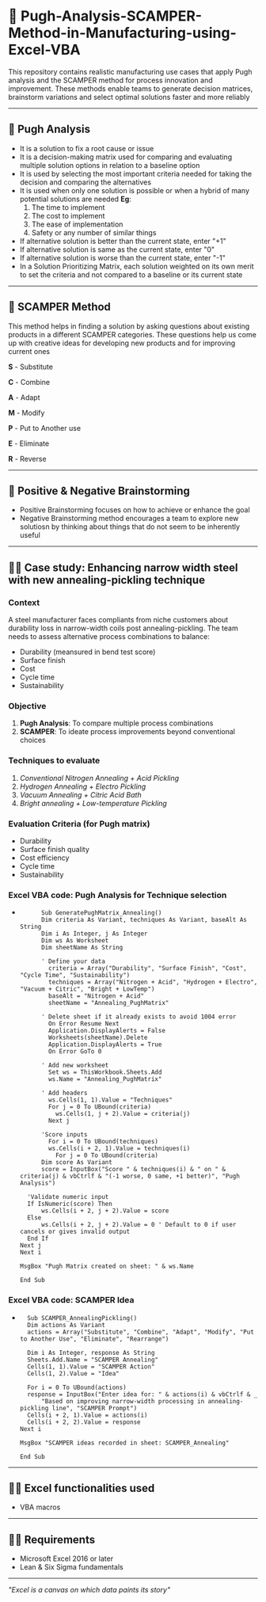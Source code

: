# 🎻 Pugh-Analysis-SCAMPER-Method-in-Manufacturing-using-Excel-VBA
This repository contains realistic manufacturing use cases that apply Pugh analysis and the SCAMPER method for process innovation and improvement. These methods enable teams to generate decision matrices, brainstorm variations and select optimal solutions faster and more reliably

---

## 🎪 Pugh Analysis
- It is a solution to fix a root cause or issue
- It is a decision-making matrix used for comparing and evaluating multiple solution options in relation to a baseline option
- It is used by selecting the most important criteria needed for taking the decision and comparing the alternatives
- It is used when only one solution is possible or when a hybrid of many potential solutions are needed
**Eg**:
  1. The time to implement
  2. The cost to implement
  3. The ease of implementation
  4. Safety or any number of similar things
- If alternative solution is better than the current state, enter "+1"
- If alternative solution is same as the current state, enter "0"
- If alternative solution is worse than the current state, enter "-1"
- In a Solution Prioritizing Matrix, each solution weighted on its own merit to set the criteria and not compared to a baseline or its current state

---

## 🎣 SCAMPER Method
This method helps in finding a solution by asking questions about existing products in a different SCAMPER categories. These questions help us come up with creative ideas for developing new products and for improving current ones

**S** - Substitute

**C** - Combine

**A** - Adapt

**M** - Modify

**P** - Put to Another use

**E** - Eliminate

**R** - Reverse

---

## 🤿 Positive & Negative Brainstorming
- Positive Brainstorming focuses on how to achieve or enhance the goal
- Negative Brainstorming method encourages a team to explore new solutiosn by thinking about things that do not seem to be inherently useful

---
## 👨‍💻 Case study: Enhancing narrow width steel with new annealing-pickling technique
### Context
A steel manufacturer faces compliants from niche customers about durability loss in narrow-width coils post annealing-pickling. The team needs to assess alternative process combinations to balance:
- Durability (meansured in bend test score)
- Surface finish
- Cost
- Cycle time
- Sustainability

### Objective
1. **Pugh Analysis**: To compare multiple process combinations
2. **SCAMPER**: To ideate process improvements beyond conventional choices

### Techniques to evaluate
1. *Conventional Nitrogen Annealing + Acid Pickling*
2. *Hydrogen Annealing + Electro Pickling*
3. *Vacuum Annealing + Citric Acid Bath*
4. *Bright annealing + Low-temperature Pickling*

### Evaluation Criteria (for Pugh matrix)
- Durability
- Surface finish quality
- Cost efficiency
- Cycle time
- Sustainability

### Excel VBA code: Pugh Analysis for Technique selection
-           Sub GeneratePughMatrix_Annealing()
            Dim criteria As Variant, techniques As Variant, baseAlt As String
            Dim i As Integer, j As Integer
            Dim ws As Worksheet
            Dim sheetName As String
    
            ' Define your data
              criteria = Array("Durability", "Surface Finish", "Cost", "Cycle Time", "Sustainability")
              techniques = Array("Nitrogen + Acid", "Hydrogen + Electro", "Vacuum + Citric", "Bright + LowTemp")
              baseAlt = "Nitrogen + Acid"
              sheetName = "Annealing_PughMatrix"
    
            ' Delete sheet if it already exists to avoid 1004 error
              On Error Resume Next
              Application.DisplayAlerts = False
              Worksheets(sheetName).Delete
              Application.DisplayAlerts = True
              On Error GoTo 0
        
            ' Add new worksheet
              Set ws = ThisWorkbook.Sheets.Add
              ws.Name = "Annealing_PughMatrix"
    
            ' Add headers
              ws.Cells(1, 1).Value = "Techniques"
              For j = 0 To UBound(criteria)
                ws.Cells(1, j + 2).Value = criteria(j)
              Next j
    
            'Score inputs
              For i = 0 To UBound(techniques)
              ws.Cells(i + 2, 1).Value = techniques(i)
                For j = 0 To UBound(criteria)
            Dim score As Variant
            score = InputBox("Score " & techniques(i) & " on " & criteria(j) & vbCtrlf & "(-1 worse, 0 same, +1 better)", "Pugh Analysis")
        
        'Validate numeric input
        If IsNumeric(score) Then
            ws.Cells(i + 2, j + 2).Value = score
        Else
            ws.Cells(i + 2, j + 2).Value = 0 ' Default to 0 if user cancels or gives invalid output
        End If
      Next j
      Next i
    
      MsgBox "Pugh Matrix created on sheet: " & ws.Name
   
      End Sub

### Excel VBA code: SCAMPER Idea
-       Sub SCAMPER_AnnealingPickling()
        Dim actions As Variant
        actions = Array("Substitute", "Combine", "Adapt", "Modify", "Put to Another Use", "Eliminate", "Rearrange")
    
        Dim i As Integer, response As String
        Sheets.Add.Name = "SCAMPER Annealing"
        Cells(1, 1).Value = "SCAMPER Action"
        Cells(1, 2).Value = "Idea"
    
        For i = 0 To UBound(actions)
        response = InputBox("Enter idea for: " & actions(i) & vbCtrlf & _
            "Based on improving narrow-width processing in annealing-pickling line", "SCAMPER Prompt")
        Cells(i + 2, 1).Value = actions(i)
        Cells(i + 2, 2).Value = response
      Next i
    
      MsgBox "SCAMPER ideas recorded in sheet: SCAMPER_Annealing"
            
      End Sub

---

## 🧑‍🔬 Excel functionalities used
- VBA macros

---

## 🧑‍⚖️ Requirements
- Microsoft Excel 2016 or later
- Lean & Six Sigma fundamentals

---
*"Excel is a canvas on which data paints its story"*
